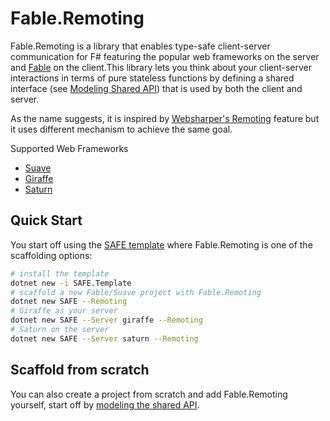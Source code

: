 # Fable.Remoting

Fable.Remoting is a library that enables type-safe client-server communication for F# featuring the popular web frameworks on the server and [Fable](http://fable.io/) on the client.This library lets you think about your client-server interactions in terms of pure stateless functions by defining a shared interface (see [Modeling Shared API](src/modeling-api.md)) that is used by both the client and server.

As the name suggests, it is inspired by [Websharper's Remoting](https://developers.websharper.com/docs/v4.x/fs/remoting) feature but it uses different mechanism to achieve the same goal. 

Supported Web Frameworks
 - [Suave](https://github.com/SuaveIO/suave)
 - [Giraffe](https://github.com/giraffe-fsharp/Giraffe)
 - [Saturn](https://github.com/SaturnFramework/Saturn)

## Quick Start
You start off using the [SAFE template](https://github.com/SAFE-Stack/SAFE-template) where Fable.Remoting is one of the scaffolding options:
```bash
# install the template
dotnet new -i SAFE.Template
# scaffold a new Fable/Suave project with Fable.Remoting
dotnet new SAFE --Remoting
# Giraffe as your server
dotnet new SAFE --Server giraffe --Remoting
# Saturn on the server
dotnet new SAFE --Server saturn --Remoting
``` 

## Scaffold from scratch
You can also create a project from scratch and add Fable.Remoting yourself, start off by [modeling the shared API](src/modeling-api.md).